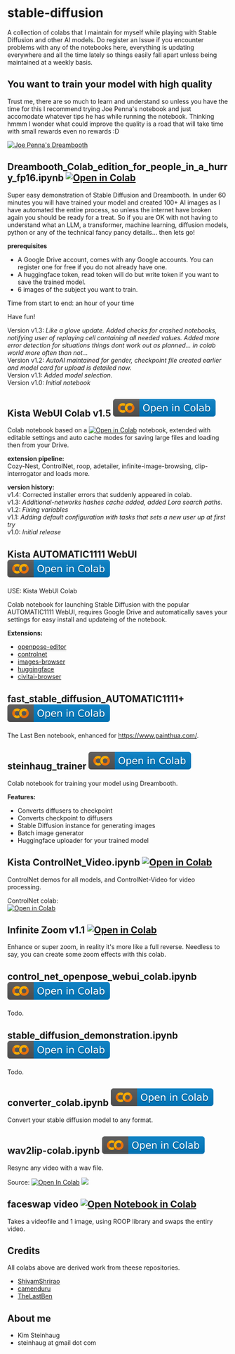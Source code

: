 # stable-diffusion

A collection of colabs that I maintain for myself while playing with Stable Diffusion and other AI models. Do register an Issue if you encounter problems with any of the notebooks here, everything is updating everywhere and all the time lately so things easily fall apart unless being maintained at a weekly basis.

## You want to train your model with high quality

Trust me, there are so much to learn and understand so unless you have the time for this I recommend trying Joe Penna's notebook and just accomodate whatever tips he has while running the notebook. Thinking hmmm I wonder what could improve the quality is a road that will take time with small rewards even no rewards :D 

<a href="https://colab.research.google.com/github/JoePenna/Dreambooth-Stable-Diffusion/blob/main/dreambooth_colab_joepenna.ipynb"><img src="https://img.shields.io/badge/-Joe_pennas_Dreambooth-001660?logo=google" alt="Joe Penna's Dreambooth"></a>

## Dreambooth_Colab_edition_for_people_in_a_hurry_fp16.ipynb <a href="https://colab.research.google.com/github/steinhaug/stable-diffusion/blob/main/Dreambooth_Colab_edition_for_people_in_a_hurry_fp16.ipynb" target="_blank"><img alt="Open in Colab" src="https://img.shields.io/badge/-COLAB_v1.3-000000?logo=github"></a>

Super easy demonstration of Stable Diffusion and Dreambooth. In under 60 minutes you will have trained your model and created 100+ AI images as I have automated the entire process, so unless the internet have broken again you should be ready for a treat. So if you are OK with not having to understand what an LLM, a transformer, machine learning, diffusion models, python or any of the technical fancy pancy details... then lets go! 

**prerequisites**

- A Google Drive account, comes with any Google accounts. You can register one for free if you do not already have one.
- A huggingface token, read token will do but write token if you want to save the trained model.
- 6 images of the subject you want to train.

Time from start to end: an hour of your time

Have fun!

Version v1.3: _Like a glove update. Added checks for crashed notebooks, notifying user of replaying cell containing all needed values. Added more error detection for situations things dont work out as planned... in colab world more often than not..._  
Version v1.2: _AutoAI maintained for gender, checkpoint file created earlier and model card for upload is detailed now._  
Version v1.1: _Added model selection._  
Version v1.0: _Initial notebook_  

## Kista WebUI Colab v1.5 <a href="https://colab.research.google.com/github/steinhaug/stable-diffusion/blob/main/KISTA_WebUI_Colab.ipynb?v1.5" target="_blank"><img alt="Open in Colab" src="https://raw.githubusercontent.com/steinhaug/stable-diffusion/main/assets/badges/colab-badge.svg"></a>

Colab notebook based on a [![Open in Colab](https://img.shields.io/badge/Camenduru-❕-blue?logo=github)](https://github.com/camenduru) notebook, extended with editable settings and
auto cache modes for saving large files and loading then from your Drive.

**extension pipeline:**  
Cozy-Nest, ControlNet, roop, adetailer, infinite-image-browsing, clip-interrogator and loads more.

**version history:**  
v1.4: Corrected installer errors that suddenly appeared in colab.    
v1.3: _Additional-networks hashes cache added, added Lora search paths._  
v1.2: _Fixing variables_  
v1.1: _Adding default configuration with tasks that sets a new user up at first try_  
v1.0: _Initial release_  

## Kista AUTOMATIC1111 WebUI <a href="https://colab.research.google.com/github/steinhaug/stable-diffusion/blob/main/KISTA_AUTOMATIC1111_WebUI.ipynb" target="_blank"><img alt="Open in Colab" src="https://raw.githubusercontent.com/steinhaug/stable-diffusion/main/assets/badges/colab-badge.svg"></a>

USE: Kista WebUI Colab  

Colab notebook for launching Stable Diffusion with the popular AUTOMATIC1111 WebUI, requires Google Drive and automatically saves your settings
for easy install and updateing of the notebook.

**Extensions:**
* [openpose-editor](https://github.com/fkunn1326/openpose-editor)
* [controlnet](https://github.com/Mikubill/sd-webui-controlnet)
* [images-browser](https://github.com/yfszzx/stable-diffusion-webui-images-browser)
* [huggingface](https://github.com/camenduru/stable-diffusion-webui-huggingface)
* [civitai-browser](https://github.com/camenduru/sd-civitai-browser)

## fast_stable_diffusion_AUTOMATIC1111+ <a href="https://colab.research.google.com/github/steinhaug/stable-diffusion/blob/main/fast_stable_diffusion_AUTOMATIC1111%2B.ipynb" target="_blank"><img alt="Open in Colab" src="https://raw.githubusercontent.com/steinhaug/stable-diffusion/main/assets/badges/colab-badge.svg"></a>

The Last Ben notebook, enhanced for https://www.painthua.com/.

## steinhaug_trainer <a href="https://colab.research.google.com/github/steinhaug/stable-diffusion/blob/main/steinhaug_trainer.ipynb" target="_blank"><img alt="Open in Colab" src="https://raw.githubusercontent.com/steinhaug/stable-diffusion/main/assets/badges/colab-badge.svg"></a>

Colab notebook for training your model using Dreambooth.

**Features:**
* Converts diffusers to checkpoint
* Converts checkpoint to diffusers
* Stable Diffusion instance for generating images
* Batch image generator
* Huggingface uploader for your trained model

## Kista ControlNet_Video.ipynb <a href="https://colab.research.google.com/github/steinhaug/stable-diffusion/blob/main/ControlNet_Video.ipynb" target="_blank"><img alt="Open in Colab" src="https://img.shields.io/badge/steinhaug-Open%20in%20Colab-blue?logo=google-colab"></a>

ControlNet demos for all models, and ControlNet-Video for video processing.

ControlNet colab:<br>
[![Open in Colab](https://img.shields.io/badge/diffusers-Open%20in%20Colab-blue?logo=google-colab)](https://colab.research.google.com/github/huggingface/notebooks/blob/main/diffusers/controlnet.ipynb)
 
## Infinite Zoom v1.1 [![Open in Colab](https://img.shields.io/badge/steinhaug-Open%20in%20Colab-blue?logo=google-colab)](https://colab.research.google.com/github/steinhaug/stable-diffusion/blob/main/smooth_infinite_zoom.ipynb)

Enhance or super zoom, in reality it's more like a full reverse. Needless to say, you can create some zoom effects with this colab.

## control_net_openpose_webui_colab.ipynb <a href="https://colab.research.google.com/github/steinhaug/stable-diffusion/blob/main/control_net_openpose_webui_colab.ipynb" target="_blank"><img alt="Open in Colab" src="https://raw.githubusercontent.com/steinhaug/stable-diffusion/main/assets/badges/colab-badge.svg"></a>

Todo.

## stable_diffusion_demonstration.ipynb <a href="https://colab.research.google.com/github/steinhaug/stable-diffusion/blob/main/stable_diffusion_demonstration.ipynb" target="_blank"><img alt="Open in Colab" src="https://raw.githubusercontent.com/steinhaug/stable-diffusion/main/assets/badges/colab-badge.svg"></a>

Todo.

## converter_colab.ipynb <a href="https://colab.research.google.com/github/steinhaug/stable-diffusion/blob/main/tool/converter_colab.ipynb" target="_blank"><img alt="Open in Colab" src="https://raw.githubusercontent.com/steinhaug/stable-diffusion/main/assets/badges/colab-badge.svg"></a>

Convert your stable diffusion model to any format.

## wav2lip-colab.ipynb <a href="https://colab.research.google.com/github/steinhaug/stable-diffusion/blob/main/tool/wav2lip-colab.ipynb" target="_blank"><img alt="Open in Colab" src="https://raw.githubusercontent.com/steinhaug/stable-diffusion/main/assets/badges/colab-badge.svg"></a>

Resync any video with a wav file. 

Source: <a href="https://colab.research.google.com/github/camenduru/wav2lip-colab/blob/main/wav2lip-colab.ipynb" target="_parent"><img src="https://img.shields.io/badge/camenduru-Open%20in%20Colab-blue?logo=google-colab" alt="Open In Colab"/></a> <a href="https://github.com/camenduru/wav2lip-colab/" target="_parent"><img src="https://img.shields.io/badge/camenduru-Open%20in%20Colab-blue?logo=github"></a>


## faceswap video <a href="https://colab.research.google.com/github/steinhaug/stable-diffusion/blob/main/faceswap/Video_Face_Swapper__For_people_in_a_hurry.ipynb?1" target="_blank"><img alt="Open Notebook in Colab" src="https://img.shields.io/badge/Video%20Face%20Swapper%20--%20for%20people%20in%20a%20hurry-Notebook-blue?logo=googlecolab"></a>

Takes a videofile and 1 image, using ROOP library and swaps the entiry video.

## Credits

All colabs above are derived work from theese repositories.

* [ShivamShrirao](https://github.com/ShivamShrirao/)
* [camenduru](https://github.com/camenduru/)
* [TheLastBen](https://github.com/TheLastBen)

## About me

- Kim Steinhaug
- steinhaug at gmail dot com
